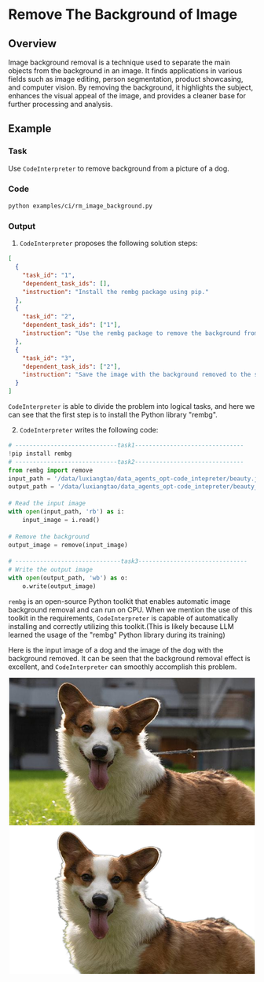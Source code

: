 # Remove The Background of Image

## Overview

Image background removal is a technique used to separate the main objects from the background in an image. It finds applications in various fields such as image editing, person segmentation, product showcasing, and computer vision. By removing the background, it highlights the subject, enhances the visual appeal of the image, and provides a cleaner base for further processing and analysis.

## Example

### Task

Use `CodeInterpreter` to remove background from a picture of a dog.

### Code

```bash
python examples/ci/rm_image_background.py
```

### Output

1. `CodeInterpreter` proposes the following solution steps:

```json
[
  {
    "task_id": "1",
    "dependent_task_ids": [],
    "instruction": "Install the rembg package using pip."
  },
  {
    "task_id": "2",
    "dependent_task_ids": ["1"],
    "instruction": "Use the rembg package to remove the background from the image at the specified path."
  },
  {
    "task_id": "3",
    "dependent_task_ids": ["2"],
    "instruction": "Save the image with the background removed to the specified save path."
  }
]
```

`CodeInterpreter` is able to divide the problem into logical tasks, and here we can see that the first step is to install the Python library "rembg".

2. `CodeInterpreter` writes the following code:

```python
# -----------------------------task1-------------------------------
!pip install rembg
# -----------------------------task2-------------------------------
from rembg import remove
input_path = '/data/luxiangtao/data_agents_opt-code_intepreter/beauty.jpg'
output_path = '/data/luxiangtao/data_agents_opt-code_intepreter/beauty_rmg.png'

# Read the input image
with open(input_path, 'rb') as i:
    input_image = i.read()

# Remove the background
output_image = remove(input_image)

# ------------------------------task3-------------------------------
# Write the output image
with open(output_path, 'wb') as o:
    o.write(output_image)
```

`rembg` is an open-source Python toolkit that enables automatic image background removal and can run on CPU. When we mention the use of this toolkit in the requirements, `CodeInterpreter` is capable of automatically installing and correctly utilizing this toolkit.(This is likely because LLM learned the usage of the "rembg" Python library during its training)

Here is the input image of a dog and the image of the dog with the background removed. It can be seen that the background removal effect is excellent, and `CodeInterpreter` can smoothly accomplish this problem.

<div align=center>
<img src="../../../../../public/image/guide/use_cases/code_interpreter/dog.jpg" width="500" height="300"> 
<img src="../../../../../public/image/guide/use_cases/code_interpreter/dog_rmg.png" width="500" height="300"> 
</div>
